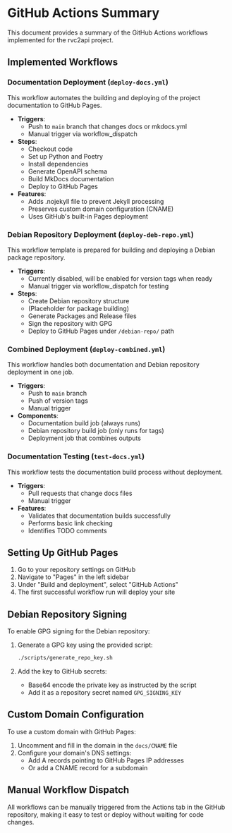 # GitHub Actions Summary

This document provides a summary of the GitHub Actions workflows implemented for the rvc2api project.

## Implemented Workflows

### Documentation Deployment (`deploy-docs.yml`)

This workflow automates the building and deploying of the project documentation to GitHub Pages.

- **Triggers**:
  - Push to `main` branch that changes docs or mkdocs.yml
  - Manual trigger via workflow_dispatch
- **Steps**:
  - Checkout code
  - Set up Python and Poetry
  - Install dependencies
  - Generate OpenAPI schema
  - Build MkDocs documentation
  - Deploy to GitHub Pages
- **Features**:
  - Adds .nojekyll file to prevent Jekyll processing
  - Preserves custom domain configuration (CNAME)
  - Uses GitHub's built-in Pages deployment

### Debian Repository Deployment (`deploy-deb-repo.yml`)

This workflow template is prepared for building and deploying a Debian package repository.

- **Triggers**:
  - Currently disabled, will be enabled for version tags when ready
  - Manual trigger via workflow_dispatch for testing
- **Steps**:
  - Create Debian repository structure
  - (Placeholder for package building)
  - Generate Packages and Release files
  - Sign the repository with GPG
  - Deploy to GitHub Pages under `/debian-repo/` path

### Combined Deployment (`deploy-combined.yml`)

This workflow handles both documentation and Debian repository deployment in one job.

- **Triggers**:
  - Push to `main` branch
  - Push of version tags
  - Manual trigger
- **Components**:
  - Documentation build job (always runs)
  - Debian repository build job (only runs for tags)
  - Deployment job that combines outputs

### Documentation Testing (`test-docs.yml`)

This workflow tests the documentation build process without deployment.

- **Triggers**:
  - Pull requests that change docs files
  - Manual trigger
- **Features**:
  - Validates that documentation builds successfully
  - Performs basic link checking
  - Identifies TODO comments

## Setting Up GitHub Pages

1. Go to your repository settings on GitHub
2. Navigate to "Pages" in the left sidebar
3. Under "Build and deployment", select "GitHub Actions"
4. The first successful workflow run will deploy your site

## Debian Repository Signing

To enable GPG signing for the Debian repository:

1. Generate a GPG key using the provided script:

   ```bash
   ./scripts/generate_repo_key.sh
   ```

2. Add the key to GitHub secrets:
   - Base64 encode the private key as instructed by the script
   - Add it as a repository secret named `GPG_SIGNING_KEY`

## Custom Domain Configuration

To use a custom domain with GitHub Pages:

1. Uncomment and fill in the domain in the `docs/CNAME` file
2. Configure your domain's DNS settings:
   - Add A records pointing to GitHub Pages IP addresses
   - Or add a CNAME record for a subdomain

## Manual Workflow Dispatch

All workflows can be manually triggered from the Actions tab in the GitHub repository, making it easy to test or deploy without waiting for code changes.
